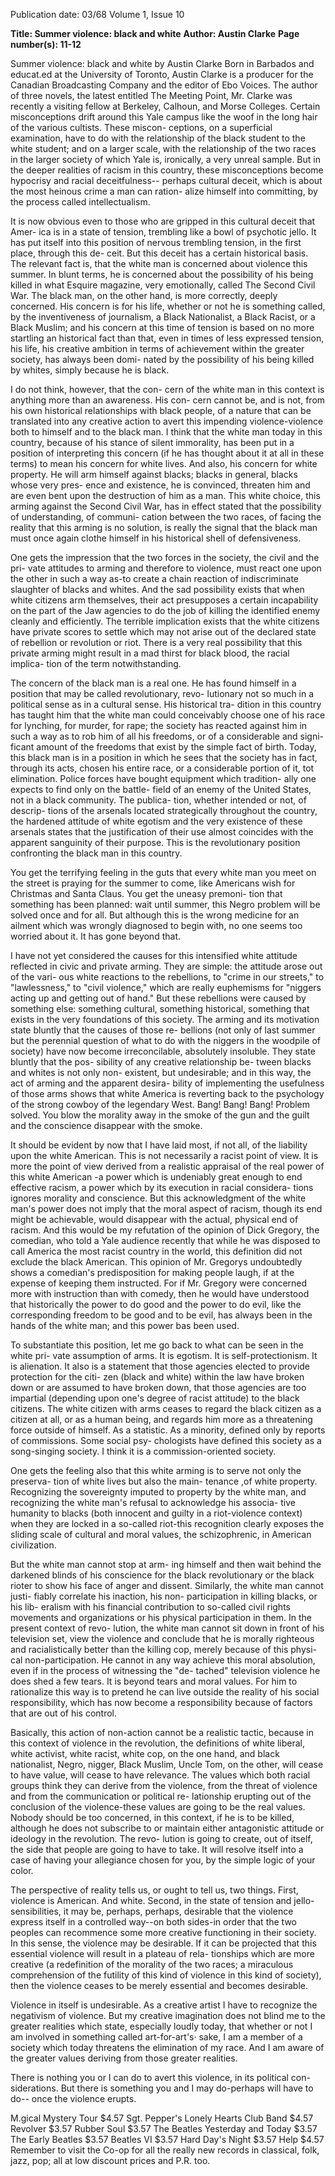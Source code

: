 Publication date: 03/68
Volume 1, Issue 10

**Title: Summer violence: black and white**
**Author: Austin Clarke**
**Page number(s): 11-12**

Summer violence: 
black and white 
by Austin Clarke 
Born in Barbados and educat.ed at the 
University of Toronto, Austin Clarke is a 
producer for the Canadian Broadcasting 
Company and the editor of Ebo Voices. 
The author of three novels, the latest 
entitled The Meeting Point, Mr. Clarke 
was recently a visiting fellow at Berkeley, 
Calhoun, and Morse Colleges. 
Certain misconceptions drift around this 
Yale campus like the woof in the long 
hair of the various cultists. These miscon-
ceptions, on a superficial examination, 
have to do with the relationship of the 
black student to the white student; and 
on a larger scale, with the relationship of 
the two races in the larger society of which 
Yale is, ironically, a very unreal sample. 
But in the deeper realities of racism in this 
country, these misconceptions become 
hypocrisy and racial deceitfulness--
perhaps cultural deceit, which is about 
the most heinous crime a man can ration-
alize himself into committing, by the 
process called intellectualism. 

It is now obvious even to those who are 
gripped in this cultural deceit that Amer-
ica is in a state of tension, trembling like 
a bowl of psychotic jello. It has put itself 
into this position of nervous trembling 
tension, in the first place, through this de-
ceit. But this deceit has a certain historical 
basis. The relevant fact is, that the white 
man is concerned about violence this 
summer. In blunt terms, he is concerned 
about the possibility of his being killed in 
what Esquire magazine, very emotionally, 
called The Second Civil War. The black 
man, on the other hand, is more correctly, 
deeply concerned. His concern is for his 
life, whether or not he is something called, 
by the inventiveness of journalism, a Black 
Nationalist, a Black Racist, or a Black 
Muslim; and his concern at this time of 
tension is based on no more startling an 
historical fact than that, even in times of 
less expressed tension, his life, his creative 
ambition in terms of achievement within 
the greater society, has always been domi-
nated by the possibility of his being killed 
by whites, simply because he is black. 

I do not think, however, that the con-
cern of the white man in this context is 
anything more than an awareness. His con-
cern cannot be, and is not, from his own 
historical relationships with black people, 
of a nature that can be translated into any 
creative action to avert this impending 
violence-violence both to himself and to 
the black man. I think that the white man 
today in this country, because of his stance 
of silent immorality, has been put in a 
position of interpreting this concern (if 
he has thought about it at all in these 
terms) to mean his concern for white lives. 
And also, his concern for white property. 
He will arm himself against blacks; 
blacks in general, blacks whose very pres-
ence and existence, he is convinced, 
threaten him and are even bent upon the 
destruction of him as a man. This white 
choice, this arming against the Second 
Civil War, has in effect stated that the 
possibility of understanding, of communi-
cation between the two races, of facing 
the reality that this arming is no solution, 
is really the signal that the black man must 
once again clothe himself in his historical 
shell of defensiveness. 

One gets the impression that the two 
forces in the society, the civil and the pri-
vate attitudes to arming and therefore to 
violence, must react one upon the other in 
such a way as-to create a chain reaction 
of indiscriminate slaughter of blacks and 
whites. And the sad possibility exists that 
when white citizens arm themselves, their 
act presupposes a certain incapability on 
the part of the Jaw agencies to do the job of 
killing the identified enemy cleanly and 
efficiently. The terrible implication exists 
that the white citizens have private scores 
to settle which may not arise out of the 
declared state of rebellion or revolution or 
riot. There is a very real possibility that 
this private arming might result in a mad 
thirst for black blood, the racial implica-
tion of the term notwithstanding. 

The concern of the black man is a real 
one. He has found himself in a position 
that may be called revolutionary, revo-
lutionary not so much in a political sense 
as in a cultural sense. His historical tra-
dition in this country has taught him that 
the white man could conceivably choose 
one of his race for lynching, for murder, 
for rape; the society has reacted against 
him in such a way as to rob him of all his 
freedoms, or of a considerable and signi-
ficant amount of the freedoms that exist by 
the simple fact of birth. Today, this black 
man is in a position in which he sees that 
the society has in fact, through its acts, 
chosen his entire race, or a considerable 
portion of it, tot elimination. Police forces 
have bought equipment which tradition-
ally one expects to find only on the battle-
field of an enemy of the United States, 
not in a black community. The publica-
tion, whether intended or not, of descrip-
tions of the arsenals located strategically 
throughout the country, the hardened 
attitude of white egotism and the very 
existence of these arsenals states that the 
justification of their use almost coincides 
with the apparent sanguinity of their 
purpose. This is the revolutionary position 
confronting the black man in this country. 

You get the terrifying feeling in the guts 
that every white man you meet on the 
street is praying for the summer to come, 
like Americans wish for Christmas and 
Santa Claus. You get the uneasy premoni-
tion that something has been planned: 
wait until summer, this Negro problem will 
be solved once and for all. But although 
this is the wrong medicine for an ailment 
which was wrongly diagnosed to begin 
with, no one seems too worried about it. 
It has gone beyond that. 

I have not yet considered the causes 
for this intensified white attitude reflected 
in civic and private arming. They are 
simple: the attitude arose out of the vari-
ous white reactions to the rebellions, to 
"crime in our streets," to "lawlessness," 
to "civil violence," which are really 
euphemisms for "niggers acting up and 
getting out of hand." But these rebellions 
were caused by something else: something 
cultural, something historical, something 
that exists in the very foundations of this 
society. The arming and its motivation 
state bluntly that the causes of those re-
bellions (not only of last summer but the 
perennial question of what to do with the 
niggers in the woodpile of society) have 
now become irreconcilable, absolutely 
insoluble. They state bluntly that the pos-
sibility of any creative relationship be-
tween blacks and whites is not only non-
existent, but undesirable; and in this way, 
the act of arming and the apparent desira-
bility of implementing the usefulness of 
those arms shows that white America is 
reverting back to the psychology of the 
strong cowboy of the legendary West. 
Bang! Bang! Bang! Problem solved. You 
blow the morality away in the smoke of 
the gun and the guilt and the conscience 
disappear with the smoke. 

It should be evident by now that I have 
laid most, if not all, of the liability upon 
the white American. This is not necessarily 
a racist point of view. It is more the point 
of view derived from a realistic appraisal 
of the real power of this white American 
-a power which is undeniably great 
enough to end effective racism, a power 
which by its execution in racial considera-
tions ignores morality and conscience. But 
this acknowledgment of the white man's 
power does not imply that the moral 
aspect of racism, though its end might be 
achievable, would disappear with the 
actual, physical end of racism. And this 
would be my refutation of the opinion of 
Dick Gregory, the comedian, who told a 
Yale audience recently that while he was 
disposed to call America the most racist 
country in the world, this definition did not 
exclude the black American. This opinion 
of Mr. Gregorys undoubtedly shows a 
comedian's predisposition for making 
people laugh, if at the expense of keeping 
them instructed. For if Mr. Gregory were 
concerned more with instruction than with 
comedy, then he would have understood 
that historically the power to do good and 
the power to do evil, like the corresponding 
freedom to be good and to be evil, has 
always been in the hands of the white 
man; and this power bas been used. 

To substantiate this position, let me go 
back to what can be seen in the white pri-
vate assumption of arms. It is egotism. 
It is self-protectionism. It is alienation. It 
also is a statement that those agencies 
elected to provide protection for the citi-
zen (black and white) within the law have 
broken down or are assumed to have 
broken down, that those agencies are too 
impartial (depending upon one's degree of 
racist attitude) to the black citizens. The 
white citizen with arms ceases to regard 
the black citizen as a citizen at all, or as a 
human being, and regards him more as a 
threatening force outside of himself. As a 
statistic. As a minority, defined only by 
reports of commissions. Some social psy-
chologists have defined this society as a 
song-singing society. I think it is a 
commission-oriented society. 

One gets the feeling also that this white 
arming is to serve not only the preserva-
tion of white lives but also the main-
tenance ,of white property. Recognizing 
the sovereignty imputed to property by the 
white man, and recognizing the white 
man's refusal to acknowledge his associa-
tive humanity to blacks (both innocent and 
guilty in a riot-violence context) when 
they are locked in a so-called riot-this 
recognition clearly exposes the sliding 
scale of cultural and moral values, the 
schizophrenic, in American civilization. 

But the white man cannot stop at arm-
ing himself and then wait behind the 
darkened blinds of his conscience for the 
black revolutionary or the black rioter 
to show his face of anger and dissent. 
Similarly, the white man cannot justi-
fiably correlate his inaction, his non-
participation in killing blacks, or his lib-
eralism with his financial contribution 
to so-called civil rights movements and 
organizations or his physical participation 
in them. In the present context of revo-
lution, the white man cannot sit down 
in front of his television set, view the 
violence and conclude that he is morally 
righteous and racialistically better than the 
killing cop, merely because of this physi-
cal non-participation. He cannot in any 
way achieve this moral absolution, even if 
in the process of witnessing the "de-
tached" television violence he does shed 
a few tears. It is beyond tears and moral 
values. For him to rationalize this way is 
to pretend he can live outside the reality of 
his social responsibility, which has now 
become a responsibility because of factors 
that are out of his control. 

Basically, this action of non-action 
cannot be a realistic tactic, because in this 
context of violence in the revolution, the 
definitions of white liberal, white activist, 
white racist, white cop, on the one hand, 
and black nationalist, Negro, nigger, Black 
Muslim, Uncle Tom, on the other, will 
cease to have value, will cease to have 
relevance. The values which both racial 
groups think they can derive from the 
violence, from the threat of violence and 
from the communication or political re-
lationship erupting out of the conclusion 
of the violence-these values are going 
to be the real values. Nobody should be 
too concerned, in this context, if he is to be 
killed, although he does not subscribe to 
or maintain either antagonistic attitude 
or ideology in the revolution. The revo-
lution is going to create, out of itself, the 
side that people are going to have to take. 
It will resolve itself into a case of having 
your allegiance chosen for you, by the 
simple logic of your color. 

The perspective of reality tells us, or 
ought to tell us, two things. First, violence 
is American. And white. Second, in the 
state of tension and jello-sensibilities, it 
may be, perhaps, perhaps, desirable that 
the violence express itself in a controlled 
way--on both sides-in order that the two 
peoples can recommence some more 
creative functioning in their society. In 
this sense, the violence may be desirable. 
If it can be projected that this essential 
violence will result in a plateau of rela-
tionships which are more creative (a 
redefinition of the morality of the two 
races; a miraculous comprehension of the 
futility of this kind of violence in this 
kind of society), then the violence ceases 
to be merely essential and becomes 
desirable. 

Violence in itself is undesirable. As a 
creative artist I have to recognize the 
negativism of violence. But my creative 
imagination does not blind me to the 
greater realities which state, especially 
loudly today, that whether or not I am 
involved in something called art-for-art's· 
sake, I am a member of a society which 
today threatens the elimination of my 
race. And I am aware of the greater values 
deriving from those greater realities. 

There is nothing you or I can do to 
avert this violence, in its political con-
siderations. But there is something you and 
I may do-perhaps will have to do--
once the violence erupts. 


M.gical Mystery Tour $4.57 
Sgt. Pepper's Lonely Hearts Club Band $4.57 
Revolver $3.57 
Rubber Soul $3.57 
The Beatles Yesterday and Today $3.57 
The Early Beatles $3.57 
Beatles VI $3.57 
Hard Day's Night $3.57 
Help $4.57 
Remember to visit the Co-op for all the really 
new records in classical, folk, jazz, pop; all 
at low discount prices and P.R. too.